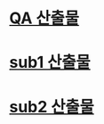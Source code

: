# [QA 산출물](https://lab.ssafy.com/s11-webmobile1-sub2/S11P12D201/-/blob/master/%EC%82%B0%EC%B6%9C%EB%AC%BC/QA산출물/README.md?ref_type=heads)

# [sub1 산출물](https://lab.ssafy.com/s11-webmobile1-sub2/S11P12D201/-/blob/master/%EC%82%B0%EC%B6%9C%EB%AC%BC/sub1/README.md?ref_type=heads)

# [sub2 산출물](https://lab.ssafy.com/s11-webmobile1-sub2/S11P12D201/-/blob/master/%EC%82%B0%EC%B6%9C%EB%AC%BC/sub2/README.md?ref_type=heads)
